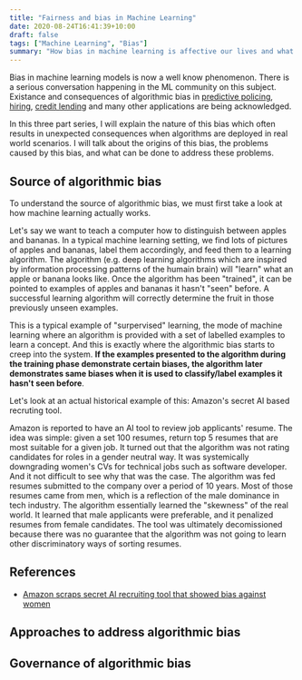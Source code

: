```yaml
---
title: "Fairness and bias in Machine Learning"
date: 2020-08-24T16:41:39+10:00
draft: false
tags: ["Machine Learning", "Bias"]
summary: "How bias in machine learning is affective our lives and what can we do about it."
---
```

Bias in machine learning models is now a well know phenomenon.  There is a serious conversation happening in the ML community on this subject.  Existance and consequences of algorithmic bias in <a href="https://www.technologyreview.com/2020/07/17/1005396/predictive-policing-algorithms-racist-dismantled-machine-learning-bias-criminal-justice/" target="_blank">predictive policing</a>, <a href="https://qz.com/work/1098954/ai-is-the-future-of-hiring-but-it-could-introduce-bias-if-were-not-careful/" target="_blank">hiring</a>, <a href="https://www.brookings.edu/research/credit-denial-in-the-age-of-ai/" target="_blank">credit lending</a> and many other applications are being acknowledged.

In this three part series, I will explain the nature of this bias which often results in unexpected consequences when algorithms are deployed in real world scenarios.  I will talk about the origins of this bias, the problems caused by this bias, and what can be done to address these problems.

## Source of algorithmic bias
To understand the source of algorithmic bias, we must first take a look at how machine learning actually works.  

Let's say we want to teach a computer how to distinguish between apples and bananas.  In a typical machine learning setting, we find lots of pictures of apples and bananas, label them accordingly, and feed them to a learning algorithm.  The algorithm (e.g. deep learning algorithms which are inspired by information processing patterns of the humain brain) will "learn" what an apple or banana looks like.  Once the algorithm has been "trained", it can be pointed to examples of apples and bananas it hasn't "seen" before.  A successful learning algorithm will correctly determine the fruit in those previously unseen examples.

This is a typical example of "surpervised" learning, the mode of machine learning where an algorithm is provided with a set of labelled examples to learn a concept.  And this is exactly where the algorithmic bias starts to creep into the system.  **If the examples presented to the algorithm during the training phase demonstrate certain biases, the algorithm later demonstrates same biases when it is used to classify/label examples it hasn't seen before**.

Let's look at an actual historical example of this: Amazon's secret AI based recruting tool.

Amazon is reported to have an AI tool to review job applicants' resume.  The idea was simple: given a set 100 resumes, return top 5 resumes that are most suitable for a given job.  It turned out that the algorithm was not rating candidates for roles in a gender neutral way.  It was systemically downgrading women's CVs for technical jobs such as software developer.  And it not difficult to see why that was the case.  The algorithm was fed resumes submitted to the company over a period of 10 years.  Most of those resumes came from men, which is a reflection of the male dominance in tech industry.  The algorithm essentially learned the "skewness" of the real world.  It learned that male applicants were preferable, and it penalized resumes from female candidates.  The tool was ultimately decomissioned because there was no guarantee that the algorithm was not going to learn other discriminatory ways of sorting resumes.



## References
* <a href="https://www.reuters.com/article/us-amazon-com-jobs-automation-insight/amazon-scraps-secret-ai-recruiting-tool-that-showed-bias-against-women-idUSKCN1MK08G" target="blank">Amazon scraps secret AI recruiting tool that showed bias against women</a>

## Approaches to address algorithmic bias



## Governance of algorithmic bias